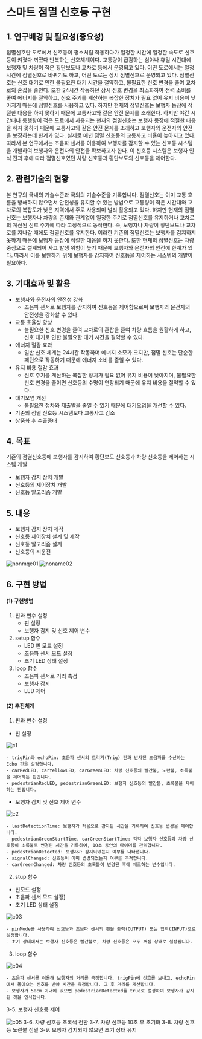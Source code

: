 # 스마트 점멸 신호등 구현

## 1. 연구배경 및 필요성(중요성)

점멸신호란 도로에서 신호등이 평소처럼 작동하다가 일정한 시간에 일정한 속도로 신호등이 켜졌다 꺼졌다 반복하는 신호체계이다. 교통량이 급감하는 심야나 휴일 시간대에 보행자 및 차량이 적은 횡단보도나 교차로 등에서 운영되고 있다. 어떤 도로에서는 일정 시간에 점멸신호로 바뀌기도 하고, 어떤 도로는 상시 점멸신호로 운영되고 있다. 점멸신호는 신호 대기로 인한 불필요한 대기 시간을 절약하고, 불필요한 신호 변경을 줄여 교차로의 혼잡을 줄인다. 또한 24시간 작동하던 상시 신호 변경을 최소화하여 전력 소비를 줄여 에너지를 절약하고, 신호 주기를 계산하는 복잡한 장치가 필요 없어 유지 비용이 낮아지기 때문에 점멸신호를 사용하고 있다. 하지만 현재의 점멸신호는 보행자 등장에 적절한 대응을 하지 못하기 때문에 교통사고와 같은 안전 문제를 초래한다. 하지만 야간 시간대나 통행량이 적은 도로에서 사용되는 현재의 점멸신호는 보행자 등장에 적절한 대응을 하지 못하기 때문에 교통사고와 같은 안전 문제를 초래하고 보행자와 운전자의 안전을 보장하는데 한계가 있다. 실제로 매년 점멸 신호등의 교통사고 비율이 높아지고 있다. 따라서 본 연구에서는 초음파 센서를 이용하여 보행자를 감지할 수 있는 신호등 시스템을 개발하여 보행자와 운전자의 안전을 확보하고자 한다. 이 신호등 시스템은 보행자 인식 전과 후에 따라 점멸신호였던 차량 신호등과 횡단보도의 신호등을 제어한다.   

## 2. 관련기술의 현황
  본 연구의 국내의 기술수준과 국외의 기술수준을 기록합니다. 
점멸신호는 이미 교통 흐름을 방해하지 않으면서 안전성을 유지할 수 있는 방법으로 교통량이 적은 시간대와 교차로의 복잡도가 낮은 지역에서 주로 사용되며 널리 활용되고 있다. 하지만 현재의 점멸신호는 보행자나 차량의 존재와 관계없이 일정한 주기로 점멸신호를 유지하거나 교차로의 계산된 신호 주기에 따라 고정적으로 동작한다. 즉, 보행자나 차량이 횡단보도나 교차로를 지나갈 때에도 점멸신호를 유지한다. 이러한 기존의 점멸신호는 보행자를 감지하지 못하기 때문에 보행자 등장에 적절한 대응을 하지 못한다. 또한 현재의 점멸신호는 차량 중심으로 설계되어 사고 발생 위험이 높기 때문에 보행자와 운전자의 안전에 한계가 있다. 따라서 이를 보완하기 위해 보행자를 감지하여 신호등을 제어하는 시스템의 개발이 필요하다.

## 3. 기대효과 및 활용
 - 보행자와 운전자의 안전성 강화
   - 초음파 센서로 보행자를 감지하여 신호등을 제어함으로써 보행자와 운전자의 안전성을 강화할 수 있다.
- 교통 효율성 향상
  - 불필요한 신호 변경을 줄여 교차로의 혼잡을 줄여 차량 흐름을 원활하게 하고, 신호 대기로 인한 불필요한 대기 시간을 절약할 수 있다.
- 에너지 절감 효과
  - 일반 신호 체계는 24시간 작동하며 에너지 소모가 크지만, 점멸 신호는 단순한 패턴으로 작동하기 때문에 에너지 소비를 줄일 수 있다. 
- 유지 비용 절감 효과
  - 신호 주기를 계산하는 복잡한 장치가 필요 없어 유지 비용이 낮아지며, 불필요한 신호 변경을 줄이면 신호등의 수명이 연장되기 때문에 유지 비용을 절약할 수 있다.
- 대기오염 개선
  - 불필요한 정차와 재출발을 줄일 수 있기 때문에 대기오염을 개선할 수 있다.
- 기존의 점멸 신호등 시스템보다 교통사고 감소
- 상품화 후 수출증대

## 4. 목표
기존의 점멸신호등에 보행자를 감지하여 횡단보도 신호등과 차량 신호등을 제어하는 시스템 개발 
- 보행자 감지 장치 개발
- 신호등의 제어장치 개발
- 신호등 알고리즘 개발

## 5. 내용
- 보행자 감지 장치 제작
- 신호등 제어장치 설계 및 제작
- 신호등 알고리즘 설계
- 신호등의 시운전

![nonmqe01](https://github.com/2461041/smart-traffic-light/blob/main/noname01.png)
![noname02](https://github.com/2461041/smart-traffic-light/blob/main/noname02.png)


## 6. 구현 방법
#### (1) 구현방법
1. 핀과 변수 설정
    - 핀 설정
    - 보행자 감지 및 신호 제어 변수 
2. setup 함수
    - LED 핀 모드 설정
    - 초음파 센서 모드 설정
    - 초기 LED 상태 설정
3. loop 함수
    - 초음파 센서로 거리 측정
    - 보행자 감지
    - LED 제어

#### (2) 추진체계

   1. 핀과 변수 설정
   - 핀 설정

   ![c1](https://github.com/2461041/smart-traffic-light/blob/main/c01.png)

    - trigPin과 echoPin: 초음파 센서의 트리거(Trig) 핀과 반사된 초음파를 수신하는 Echo 핀을 설정합니다.   
    - carRedLED, carYellowLED, carGreenLED: 차량 신호등의 빨간불, 노란불, 초록불을 제어하는 핀입니다.  
    - pedestrianRedLED, pedestrianGreenLED: 보행자 신호등의 빨간불, 초록불을 제어하는 핀입니다.


- 보행자 감지 및 신호 제어 변수
 
![c2](https://github.com/2461041/smart-traffic-light/blob/main/c02.png)

    - lastDetectionTime: 보행자가 처음으로 감지된 시간을 기록하여 신호등 변경을 제어합니다.
    - pedestrianGreenStartTime, carGreenStartTime: 각각 보행자 신호등과 차량 신호등이 초록불로 변경된 시간을 기록하여, 10초 동안의 타이머를 관리합니다.
    - pedestrianDetected: 보행자가 감지되었는지 여부를 나타냅니다.
    - signalChanged: 신호등이 이미 변경되었는지 여부를 추적합니다.
    - carGreenChanged: 차량 신호등의 초록불이 변경된 후에 체크하는 변수입니다.

2. stup 함수
  - 핀모드 설정
  - 초음파 센서 모드 설정]
  - 초기 LED 상태 설정

  ![c03](https://github.com/2461041/smart-traffic-light/blob/main/c03.png)

    - pinMode를 사용하여 신호등과 초음파 센서의 핀을 출력(OUTPUT) 또는 입력(INPUT)으로 설정합니다.
    - 초기 상태에서는 보행자 신호등은 빨간불로, 차량 신호등은 모두 꺼짐 상태로 설정됩니다.


3. loop 함수

![c04](https://github.com/2461041/smart-traffic-light/blob/main/c04.png)

    - 초음파 센서를 이용해 보행자의 거리를 측정합니다. trigPin에 신호를 보내고, echoPin에서 돌아오는 신호를 받아 시간을 측정합니다. 그 후 거리를 계산합니다.
    - 보행자가 50cm 이내에 있으면 pedestrianDetected를 true로 설정하여 보행자가 감지된 것을 인식합니다.
   3-5. 보행자 신호등 제어

 ![c05]([https://github.com/2461041/smart-traffic-light/blob/main/c03.png](https://github.com/2461041/smart-traffic-light/blob/main/c05.png))
   3-6. 차량 신호등 초록색 전환
   3-7. 차량 신호등 10초 후 초기화
   3-8. 차량 신호등 노란불 점멸
   3-9. 보행자 감지되지 않으면 초기 상태 유지
   
